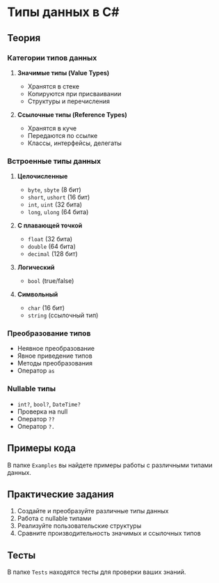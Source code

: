 # Типы данных в C#

## Теория

### Категории типов данных
1. **Значимые типы (Value Types)**
   - Хранятся в стеке
   - Копируются при присваивании
   - Структуры и перечисления

2. **Ссылочные типы (Reference Types)**
   - Хранятся в куче
   - Передаются по ссылке
   - Классы, интерфейсы, делегаты

### Встроенные типы данных
1. **Целочисленные**
   - `byte`, `sbyte` (8 бит)
   - `short`, `ushort` (16 бит)
   - `int`, `uint` (32 бита)
   - `long`, `ulong` (64 бита)

2. **С плавающей точкой**
   - `float` (32 бита)
   - `double` (64 бита)
   - `decimal` (128 бит)

3. **Логический**
   - `bool` (true/false)

4. **Символьный**
   - `char` (16 бит)
   - `string` (ссылочный тип)

### Преобразование типов
- Неявное преобразование
- Явное приведение типов
- Методы преобразования
- Оператор `as`

### Nullable типы
- `int?`, `bool?`, `DateTime?`
- Проверка на null
- Оператор `??`
- Оператор `?.`

## Примеры кода

В папке `Examples` вы найдете примеры работы с различными типами данных.

## Практические задания

1. Создайте и преобразуйте различные типы данных
2. Работа с nullable типами
3. Реализуйте пользовательские структуры
4. Сравните производительность значимых и ссылочных типов

## Тесты

В папке `Tests` находятся тесты для проверки ваших знаний. 